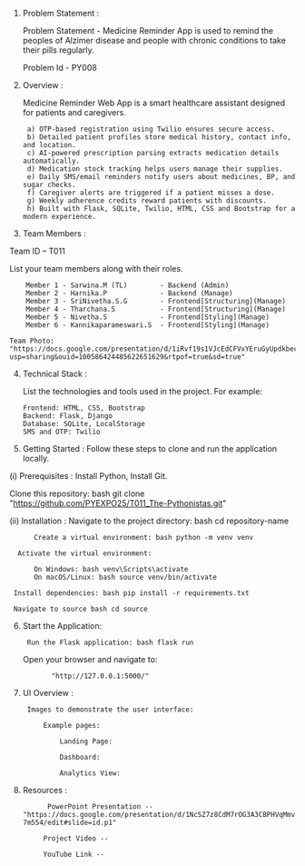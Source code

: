 
1. Problem Statement : 

    Problem Statement - Medicine Reminder App is used to remind the peoples of Alzimer disease and people with chronic conditions to take their pills regularly.

    Problem Id        - PY008

2. Overview :

   Medicine Reminder Web App is a smart healthcare assistant designed for patients and caregivers.

        a) OTP-based registration using Twilio ensures secure access.
        b) Detailed patient profiles store medical history, contact info, and location.
        c) AI-powered prescription parsing extracts medication details automatically.
        d) Medication stock tracking helps users manage their supplies.
        e) Daily SMS/email reminders notify users about medicines, BP, and sugar checks.
        f) Caregiver alerts are triggered if a patient misses a dose.
        g) Weekly adherence credits reward patients with discounts.
        h) Built with Flask, SQLite, Twilio, HTML, CSS and Bootstrap for a modern experience.
   
3. Team Members :
  
  Team ID – T011

   List your team members along with their roles.

        Member 1 - Sarwina.M (TL)        - Backend (Admin)
        Member 2 - Harnika.P             - Backend (Manage)
        Member 3 - SriNivetha.S.G        - Frontend[Structuring](Manage)
        Member 4 - Tharchana.S           - Frontend[Structuring](Manage)
        Member 5 - Nivetha.S             - Frontend[Styling](Manage)
        Member 6 - Kannikaparameswari.S  - Frontend[Styling](Manage)

    Team Photo: "https://docs.google.com/presentation/d/1iRvf19s1VJcEdCFVxYEruGyUpdkbecFI/edit?usp=sharing&ouid=100586424485622651629&rtpof=true&sd=true"
    
4. Technical Stack :

    List the technologies and tools used in the project. For example:

       Frontend: HTML, CSS, Bootstrap
       Backend: Flask, Django
       Database: SQLite, LocalStorage
       SMS and OTP: Twilio

5. Getting Started :
      Follow these steps to clone and run the application locally.
      
  (i) Prerequisites : 
       Install Python,
       Install Git.
   
   Clone this repository: bash git clone "https://github.com/PYEXPO25/T011_The-Pythonistas.git"

 (ii) Installation :
      Navigate to the project directory: bash cd repository-name

          Create a virtual environment: bash python -m venv venv

      Activate the virtual environment:

          On Windows: bash venv\Scripts\activate
          On macOS/Linux: bash source venv/bin/activate

     Install dependencies: bash pip install -r requirements.txt
   
     Navigate to source bash cd source

6. Start the Application:
   
        Run the Flask application: bash flask run

    Open your browser and navigate to:

              "http://127.0.0.1:5000/"

7. UI Overview :
      
        Images to demonstrate the user interface:

            Example pages:

                Landing Page: 

                Dashboard: 

                Analytics View:

8. Resources :
         
             PowerPoint Presentation -- "https://docs.google.com/presentation/d/1NcSZ7z8CdM7rOG3A3CBPHVqMmvT1l90f_agmp-7m554/edit#slide=id.p1"

            Project Video --

            YouTube Link --



